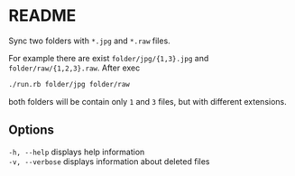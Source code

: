 # README

Sync two folders with `*.jpg` and `*.raw` files.

For example there are exist `folder/jpg/{1,3}.jpg` and `folder/raw/{1,2,3}.raw`. After exec 
```sh
./run.rb folder/jpg folder/raw
``` 
both folders will be contain only `1` and `3` files, but with different extensions.

## Options

`-h, --help` displays help information<br>
`-v, --verbose` displays information about deleted files

